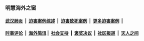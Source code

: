 
### 明慧海外之窗

####  [武汉肺炎](indexes/365.md?t=07071601) &nbsp;|&nbsp;  [迫害案例综述](indexes/328.md?t=07071601) &nbsp;|&nbsp; [迫害致死案例](indexes/277.md?t=07071601)  &nbsp;|&nbsp; [更多迫害案例](indexes/81.md?t=07071601)  &nbsp;|&nbsp; 
####  [时事评论](indexes/19.md?t=07071601) &nbsp;|&nbsp; [海外简讯](indexes/245.md?t=07071601)&nbsp;|&nbsp;  [社会支持](indexes/140.md?t=07071601) &nbsp;|&nbsp; [褒奖决议](indexes/282.md?t=07071601) &nbsp;|&nbsp; [社区报道](indexes/91.md?t=07071601)  &nbsp;|&nbsp; [天人之间](indexes/78.md?t=07071601) 

